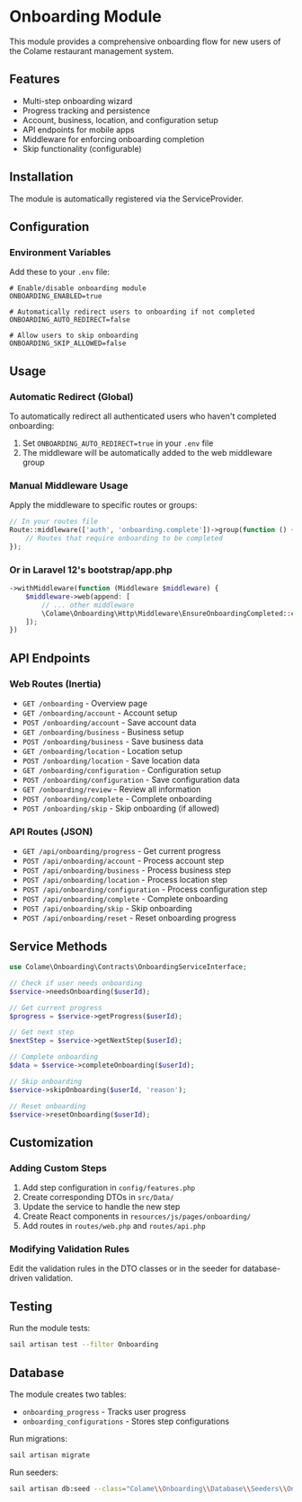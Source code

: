 # Onboarding Module

This module provides a comprehensive onboarding flow for new users of the Colame restaurant management system.

## Features

- Multi-step onboarding wizard
- Progress tracking and persistence
- Account, business, location, and configuration setup
- API endpoints for mobile apps
- Middleware for enforcing onboarding completion
- Skip functionality (configurable)

## Installation

The module is automatically registered via the ServiceProvider.

## Configuration

### Environment Variables

Add these to your `.env` file:

```env
# Enable/disable onboarding module
ONBOARDING_ENABLED=true

# Automatically redirect users to onboarding if not completed
ONBOARDING_AUTO_REDIRECT=false

# Allow users to skip onboarding
ONBOARDING_SKIP_ALLOWED=false
```

## Usage

### Automatic Redirect (Global)

To automatically redirect all authenticated users who haven't completed onboarding:

1. Set `ONBOARDING_AUTO_REDIRECT=true` in your `.env` file
2. The middleware will be automatically added to the web middleware group

### Manual Middleware Usage

Apply the middleware to specific routes or groups:

```php
// In your routes file
Route::middleware(['auth', 'onboarding.complete'])->group(function () {
    // Routes that require onboarding to be completed
});
```

### Or in Laravel 12's bootstrap/app.php

```php
->withMiddleware(function (Middleware $middleware) {
    $middleware->web(append: [
        // ... other middleware
        \Colame\Onboarding\Http\Middleware\EnsureOnboardingCompleted::class,
    ]);
})
```

## API Endpoints

### Web Routes (Inertia)
- `GET /onboarding` - Overview page
- `GET /onboarding/account` - Account setup
- `POST /onboarding/account` - Save account data
- `GET /onboarding/business` - Business setup
- `POST /onboarding/business` - Save business data
- `GET /onboarding/location` - Location setup
- `POST /onboarding/location` - Save location data
- `GET /onboarding/configuration` - Configuration setup
- `POST /onboarding/configuration` - Save configuration data
- `GET /onboarding/review` - Review all information
- `POST /onboarding/complete` - Complete onboarding
- `POST /onboarding/skip` - Skip onboarding (if allowed)

### API Routes (JSON)
- `GET /api/onboarding/progress` - Get current progress
- `POST /api/onboarding/account` - Process account step
- `POST /api/onboarding/business` - Process business step
- `POST /api/onboarding/location` - Process location step
- `POST /api/onboarding/configuration` - Process configuration step
- `POST /api/onboarding/complete` - Complete onboarding
- `POST /api/onboarding/skip` - Skip onboarding
- `POST /api/onboarding/reset` - Reset onboarding progress

## Service Methods

```php
use Colame\Onboarding\Contracts\OnboardingServiceInterface;

// Check if user needs onboarding
$service->needsOnboarding($userId);

// Get current progress
$progress = $service->getProgress($userId);

// Get next step
$nextStep = $service->getNextStep($userId);

// Complete onboarding
$data = $service->completeOnboarding($userId);

// Skip onboarding
$service->skipOnboarding($userId, 'reason');

// Reset onboarding
$service->resetOnboarding($userId);
```

## Customization

### Adding Custom Steps

1. Add step configuration in `config/features.php`
2. Create corresponding DTOs in `src/Data/`
3. Update the service to handle the new step
4. Create React components in `resources/js/pages/onboarding/`
5. Add routes in `routes/web.php` and `routes/api.php`

### Modifying Validation Rules

Edit the validation rules in the DTO classes or in the seeder for database-driven validation.

## Testing

Run the module tests:

```bash
sail artisan test --filter Onboarding
```

## Database

The module creates two tables:
- `onboarding_progress` - Tracks user progress
- `onboarding_configurations` - Stores step configurations

Run migrations:
```bash
sail artisan migrate
```

Run seeders:
```bash
sail artisan db:seed --class="Colame\\Onboarding\\Database\\Seeders\\OnboardingSeeder"
```